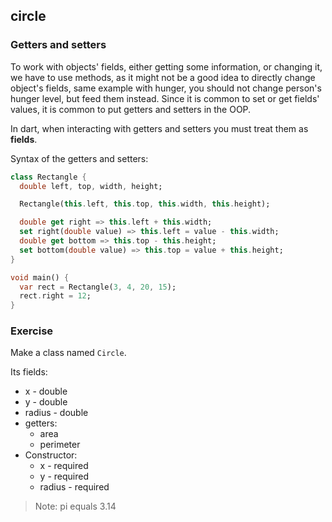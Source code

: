 ## circle

### Getters and setters

To work with objects' fields, either getting some information, or changing it, we have to use methods, as it might not be a good idea to directly change object's fields, same example with hunger, you should not change person's hunger level, but feed them instead. Since it is common to set or get fields' values, it is common to put getters and setters in the OOP.

In dart, when interacting with getters and setters you must treat them as **fields**.

Syntax of the getters and setters:

```dart
class Rectangle {
  double left, top, width, height;

  Rectangle(this.left, this.top, this.width, this.height);

  double get right => this.left + this.width;
  set right(double value) => this.left = value - this.width;
  double get bottom => this.top - this.height;
  set bottom(double value) => this.top = value + this.height;
}

void main() {
  var rect = Rectangle(3, 4, 20, 15);
  rect.right = 12;
}
```

### Exercise

Make a class named `Circle`.

Its fields:

- x - double
- y - double
- radius - double
- getters:
  - area
  - perimeter
- Constructor:
  - x - required
  - y - required
  - radius - required

> Note: pi equals 3.14